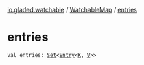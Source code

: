 [io.gladed.watchable](../index.md) / [WatchableMap](index.md) / [entries](./entries.md)

# entries

`val entries: `[`Set`](https://kotlinlang.org/api/latest/jvm/stdlib/kotlin.collections/-set/index.html)`<`[`Entry`](https://kotlinlang.org/api/latest/jvm/stdlib/kotlin.collections/-map/-entry/index.html)`<`[`K`](index.md#K)`, `[`V`](index.md#V)`>>`